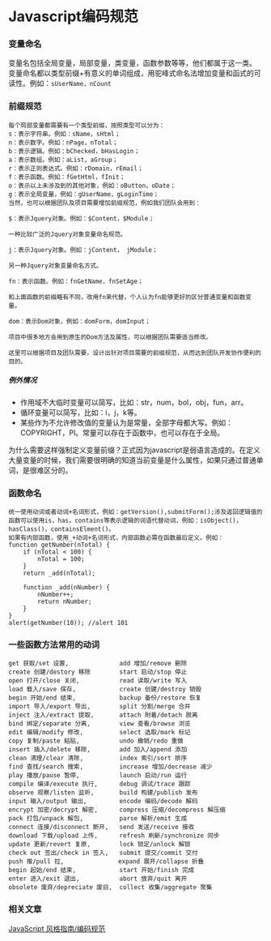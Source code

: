 # Javascript编码规范
### 变量命名
变量名包括全局变量，局部变量，类变量，函数参数等等，他们都属于这一类。
变量命名都以类型前缀+有意义的单词组成，用驼峰式命名法增加变量和函式的可读性。例如：``sUserName，nCount``

### 前缀规范
    每个局部变量都需要有一个类型前缀，按照类型可以分为：
    s：表示字符串。例如：sName，sHtml；
    n：表示数字。例如：nPage，nTotal；
    b：表示逻辑。例如：bChecked，bHasLogin；
    a：表示数组。例如：aList，aGroup；
    r：表示正则表达式。例如：rDomain，rEmail；
    f：表示函数。例如：fGetHtml，fInit；
    o：表示以上未涉及到的其他对象，例如：oButton，oDate；
    g：表示全局变量，例如：gUserName，gLoginTime；
    当然，也可以根据团队及项目需要增加前缀规范，例如我们团队会用到：

    $：表示Jquery对象。例如：$Content，$Module；

    一种比较广泛的Jquery对象变量命名规范。

    j：表示Jquery对象。例如：jContent， jModule；

    另一种Jquery对象变量命名方式。

    fn：表示函数。例如：fnGetName，fnSetAge；

    和上面函数的前缀略有不同，改用fn来代替，个人认为fn能够更好的区分普通变量和函数变量。

    dom：表示Dom对象，例如：domForm，domInput；

    项目中很多地方会用到原生的Dom方法及属性，可以根据团队需要适当修改。

    这里可以根据项目及团队需要，设计出针对项目需要的前缀规范，从而达到团队开发协作便利的目的。

##### 例外情况

- 作用域不大临时变量可以简写，比如：str，num，bol，obj，fun，arr。
- 循环变量可以简写，比如：i，j，k等。
- 某些作为不允许修改值的变量认为是常量，全部字母都大写。例如：COPYRIGHT，PI。常量可以存在于函数中，也可以存在于全局。

为什么需要这样强制定义变量前缀？正式因为javascript是弱语言造成的。在定义大量变量的时候，我们需要很明确的知道当前变量是什么属性，如果只通过普通单词，是很难区分的。

### 函数命名
    统一使用动词或者动词+名词形式，例如：getVersion(),submitForm();涉及返回逻辑值的函数可以使用is，has，contains等表示逻辑的词语代替动词，例如：isObject()，hasClass()，containsElment()。
    如果有内部函数，使用_+动词+名词形式，内部函数必需在函数最后定义。例如：
    function getNumber(nTotal) {
        if (nTotal < 100) {
            nTotal = 100;
        }
        return _add(nTotal);
     
        function _add(nNumber) {
            nNumber++;
            return nNumber;
        }
    }
    alert(getNumber(10)); //alert 101

### 一些函数方法常用的动词  
    get 获取/set 设置,              add 增加/remove 删除
    create 创建/destory 移除        start 启动/stop 停止
    open 打开/close 关闭,           read 读取/write 写入
    load 载入/save 保存,            create 创建/destroy 销毁
    begin 开始/end 结束,            backup 备份/restore 恢复
    import 导入/export 导出,        split 分割/merge 合并
    inject 注入/extract 提取,       attach 附着/detach 脱离
    bind 绑定/separate 分离,        view 查看/browse 浏览
    edit 编辑/modify 修改,          select 选取/mark 标记
    copy 复制/paste 粘贴,           undo 撤销/redo 重做
    insert 插入/delete 移除,        add 加入/append 添加
    clean 清理/clear 清除,          index 索引/sort 排序
    find 查找/search 搜索,          increase 增加/decrease 减少
    play 播放/pause 暂停,           launch 启动/run 运行
    compile 编译/execute 执行,      debug 调试/trace 跟踪
    observe 观察/listen 监听,       build 构建/publish 发布
    input 输入/output 输出,         encode 编码/decode 解码
    encrypt 加密/decrypt 解密,      compress 压缩/decompress 解压缩
    pack 打包/unpack 解包,          parse 解析/emit 生成
    connect 连接/disconnect 断开,   send 发送/receive 接收
    download 下载/upload 上传,      refresh 刷新/synchronize 同步
    update 更新/revert 复原,        lock 锁定/unlock 解锁
    check out 签出/check in 签入,   submit 提交/commit 交付
    push 推/pull 拉,               expand 展开/collapse 折叠
    begin 起始/end 结束,            start 开始/finish 完成
    enter 进入/exit 退出,           abort 放弃/quit 离开
    obsolete 废弃/depreciate 废旧,  collect 收集/aggregate 聚集

### 相关文章
[JavaScript 风格指南/编码规范](http://blog.jobbole.com/79484/)
